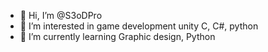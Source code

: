 - 👋 Hi, I’m @S3oDPro
- 👀 I’m interested in game development unity C, C#, python
- 🌱 I’m currently learning Graphic design, Python

<!---
S3oDPro/S3oDPro is a ✨ special ✨ repository because its `README.md` (this file) appears on your GitHub profile.
You can click the Preview link to take a look at your changes.
--->
